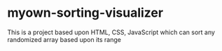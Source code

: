 # myown-sorting-visualizer
This is a project based upon HTML, CSS, JavaScript which can sort any randomized array based upon its range
